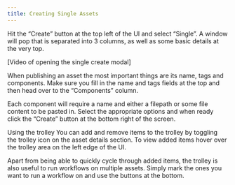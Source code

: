 ```yaml
---
title: Creating Single Assets
---
```


Hit the “Create” button at the top left of the UI and select “Single”. A window will pop that is separated into 3 columns, as well as some basic details at the very top.

[Video of opening the single create modal]

When publishing an asset the most important things are its name, tags and components. Make sure you fill in the name and tags fields at the top and then head over to the “Components” column.

Each component will require a name and either a filepath or some file content to be pasted in. Select the appropriate options and when ready click the “Create” button at the bottom right of the screen.

Using the trolley
You can add and remove items to the trolley by toggling the trolley icon on the asset details section. To view added items hover over the trolley area on the left edge of the UI.

Apart from being able to quickly cycle through added items, the trolley is also useful to run workflows on multiple assets. Simply mark the ones you want to run a workflow on and use the buttons at the bottom.
